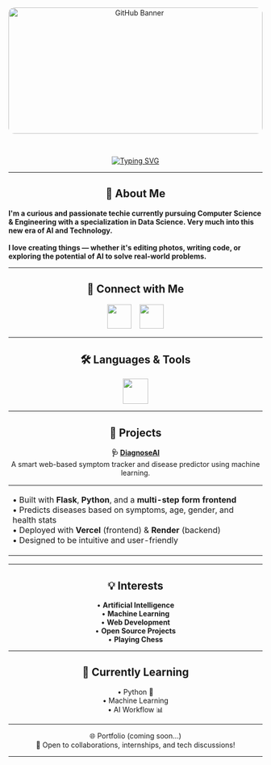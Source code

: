 <div align="center" style="width: 100%; overflow: hidden;">
  <!-- Cinematic-style banner image -->
  <img src="https://github.com/user-attachments/assets/96bd54a4-6cf5-4006-8773-b785433b1d70" 
       alt="GitHub Banner" 
       style="width: 100%; height: auto; max-height: 250px; object-fit: cover; border-radius: 12px;" />

  <br><!-- Adds a clean space between banner and typing SVG -->

  <!-- Typing SVG -->
  <a href="https://git.io/typing-svg">
    <img src="https://readme-typing-svg.demolab.com?font=cascadian+code&weight=500&size=25&duration=2000&pause=&color=FFFFFF&background=000000&center=true&vCenter=true&width=435&lines=Data+Scientist+;Machine+learner+;Python+Developer;AI+Enthusiast" alt="Typing SVG" />
  </a>

</div>

---

<h2 align="center">🧠 About Me</h2>

<p align=>
<strong>
  I'm a curious and passionate techie currently pursuing Computer Science & Engineering with a specialization in Data Science.
Very much into this new era of AI and Technology.<br><br>
I love creating things — whether it's editing photos, writing code, or exploring the potential of AI to solve real-world problems.
</p>
</strong>

---

<h2 align="center">🤝 Connect with Me</h2>

<p align="center">
  <a href="https://www.linkedin.com/in/aryan-saxena-57b180370/" target="_blank">
    <img src="https://skillicons.dev/icons?i=linkedin" height="48px"/></a>

  </a>
  &nbsp;&nbsp;
  <a href="mailto:ryxn911@gmail.com">
    <img src="https://skillicons.dev/icons?i=gmail" height="48px"/>
  </a>

</p>  

---

<h2 align="center">🛠️ Languages & Tools</h2>

<p align="center">
  <img src="https://skillicons.dev/icons?i=c,python,anaconda,sklearn,vscode,github" height="50" />
</p>
</p>

---

<h2 align="center">🚀 Projects</h2>

<p align="center">
  <strong>🩺 <a href="https://diagnoseai-phi.vercel.app/">DiagnoseAI</a></strong><br>
  A smart web-based symptom tracker and disease predictor using machine learning.
</p>

<div align="center">

<table>
<tr><td align="left">

• Built with <strong>Flask</strong>, <strong>Python</strong>, and a <strong>multi-step form frontend</strong><br>
• Predicts diseases based on symptoms, age, gender, and health stats<br>
• Deployed with <strong>Vercel</strong> (frontend) & <strong>Render</strong> (backend)<br>
• Designed to be intuitive and user-friendly

</td></tr>
</table>

</div>

---

<h2 align="center">💡 Interests</h2>

<p align="center">
  • <strong>Artificial Intelligence</strong><br>
  • <strong>Machine Learning</strong><br>
  • <strong>Web Development</strong><br>
  • <strong>Open Source Projects</strong><br>
  • <strong>Playing Chess</strong>
</p>

---

<h2 align="center">🌱 Currently Learning</h2>

<p align="center">
  • Python 🐍<br>
  • Machine Learning<br>
  • AI Workflow 📊
</p>

---

<p align="center">
🌐 Portfolio (coming soon...) <br>
💬 Open to collaborations, internships, and tech discussions!
</p>

---
